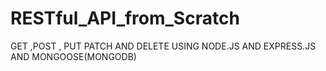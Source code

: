 # RESTful_API_from_Scratch
GET ,POST , PUT PATCH AND DELETE 
USING NODE.JS AND EXPRESS.JS AND MONGOOSE(MONGODB)
